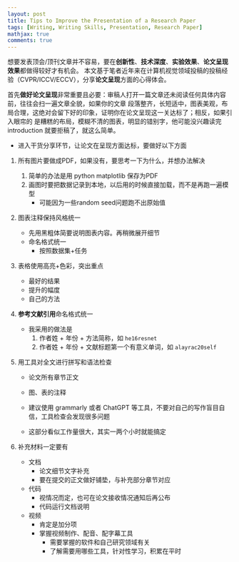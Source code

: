 ```yaml
---
layout: post
title: Tips to Improve the Presentation of a Research Paper
tags: [Writing, Writing Skills, Presentation, Research Paper]
mathjax: true
comments: true
---
```


想要发表顶会/顶刊文章并不容易，要在**创新性**、**技术深度**、**实验效果**、**论文呈现效果**都做得较好才有机会。
本文基于笔者近年来在计算机视觉领域投稿的投稿经验（CVPR/ICCV/ECCV），分享**论文呈现**方面的心得体会。

首先**做好论文呈现**非常重要且必要：审稿人打开一篇文章还未阅读任何具体内容前，往往会扫一遍文章全貌，如果你的文章
段落整齐，长短适中，图表美观，布局合理，这绝对会留下好的印象，证明你在论文呈现这一关达标了；相反，如果引入眼帘的
是糟糕的布局，模糊不清的图表，明显的错别字，他可能没兴趣读完 introduction 就要拒稿了，就这么简单。

* 进入干货分享环节，让论文在呈现方面达标，要做好以下方面


1. 所有图片要做成PDF，如果没有，要思考一下为什么，并想办法解决
    1. 简单的办法是用 python matplotlib 保存为PDF
    2. 画图时要把数据记录到本地，以后用的时候直接加载，而不是再跑一遍模型
        - 可能因为一些random seed问题跑不出原始值

2. 图表注释保持风格统一
    - 先用黑粗体简要说明图表内容。再稍微展开细节
    - 命名格式统一
        - 按照数据集+任务

3. 表格使用高亮+色彩，突出重点
    - 最好的结果
    - 提升的幅度
    - 自己的方法

4. **参考文献引用**命名格式统一
    - 我采用的做法是
        1. 作者姓 + 年份 + 方法简称，如 `he16resnet`
        2. 作者姓 + 年份 + 文献标题第一个有意义单词，如 `alayrac20self`

5. 用工具对全文进行拼写和语法检查
    - 论文所有章节正文
    - 图、表的注释

    - 建议使用 grammarly 或者 ChatGPT 等工具，不要对自己的写作盲目自信，工具检查会发现很多问题
    - 这部分看似工作量很大，其实一两个小时就能搞定

6. 补充材料一定要有
    - 文档
        - 论文细节文字补充
        - 要在提交的正文做好铺垫，与补充部分章节对应
    - 代码
        - 视情况而定，也可在论文接收情况通知后再公布
        - 代码运行文档说明
    - 视频
        - 肯定是加分项
        - 掌握视频制作、配音、配字幕工具
            - 需要掌握的软件和自己研究领域有关
            - 了解需要用哪些工具，针对性学习，积累在平时